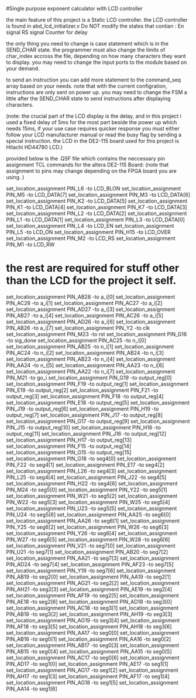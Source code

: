 #Single purpose exponent calculator with LCD controller

the main feature of this project is a Static LCD controller. 
the LCD controller is found in abd_lcd_initializer.v 
Do NOT modify the states that contian : 
En signal 
RS signal 
Counter for delay

the only thing you need to change is case statement which is in the SEND_CHAR state. 
the programmer must also change the limits of char_index accross the file, depending on how many characters they want to display. 
you may need to change the input ports to the module based on your demand. 

to send an instruction you can add more statement to the command_seq array based on your needs. note that with the current configration, instructions are only sent on power up. you may need to change the FSM a little after the SEND_CHAR state to 
send instructions after displaying characters. 

(note: the crucial part of the LCD display is the delay, and in this project i used a fixed delay of 5ms for the most part beside the power up which needs 15ms, if your use case requires quicker response you must either follow your LCD manufacturer manual 
or read the busy flag by sending a special instruction. the LCD in the DE2-115 board used for this project is Hitachi HD44780 LCD.) 

provided below is the .QSF file which contains the neccessary pin assignment TCL commands for the altera DE2-115 Board: 
(note that assignment to pins may change depending on the FPGA board you are using. ) 

set_location_assignment PIN_L6 -to LCD_BLON
set_location_assignment PIN_M5 -to LCD_DATA[7]
set_location_assignment PIN_M3 -to LCD_DATA[6]
set_location_assignment PIN_K2 -to LCD_DATA[5]
set_location_assignment PIN_K1 -to LCD_DATA[4]
set_location_assignment PIN_K7 -to LCD_DATA[3]
set_location_assignment PIN_L2 -to LCD_DATA[2]
set_location_assignment PIN_L1 -to LCD_DATA[1]
set_location_assignment PIN_L3 -to LCD_DATA[0]
set_location_assignment PIN_L4 -to LCD_EN
set_location_assignment PIN_L5 -to LCD_ON
set_location_assignment PIN_H15 -to LCD_OVER
set_location_assignment PIN_M2 -to LCD_RS
set_location_assignment PIN_M1 -to LCD_RW

# the rest are required for stuff other than the LCD for  the project it self. 

set_location_assignment PIN_AB28 -to a_i[0]
set_location_assignment PIN_AC28 -to a_i[1]
set_location_assignment PIN_AC27 -to a_i[2]
set_location_assignment PIN_AD27 -to a_i[3]
set_location_assignment PIN_AB27 -to a_i[4]
set_location_assignment PIN_AC26 -to a_i[5]
set_location_assignment PIN_AD26 -to a_i[6]
set_location_assignment PIN_AB26 -to a_i[7]
set_location_assignment PIN_Y2 -to clk
set_location_assignment PIN_M23 -to rst
set_location_assignment PIN_G16 -to sig_done
set_location_assignment PIN_AC25 -to n_i[0]
set_location_assignment PIN_AB25 -to n_i[1]
set_location_assignment PIN_AC24 -to n_i[2]
set_location_assignment PIN_AB24 -to n_i[3]
set_location_assignment PIN_AB23 -to n_i[4]
set_location_assignment PIN_AA24 -to n_i[5]
set_location_assignment PIN_AA23 -to n_i[6]
set_location_assignment PIN_AA22 -to n_i[7]
set_location_assignment PIN_M21 -to go_i
set_location_assignment PIN_G19 -to output_reg[0]
set_location_assignment PIN_F19 -to output_reg[1]
set_location_assignment PIN_E19 -to output_reg[2]
set_location_assignment PIN_F21 -to output_reg[3]
set_location_assignment PIN_F18 -to output_reg[4]
set_location_assignment PIN_E18 -to output_reg[5]
set_location_assignment PIN_J19 -to output_reg[6]
set_location_assignment PIN_H19 -to output_reg[7]
set_location_assignment PIN_J17 -to output_reg[8]
set_location_assignment PIN_G17 -to output_reg[9]
set_location_assignment PIN_J15 -to output_reg[10]
set_location_assignment PIN_H16 -to output_reg[11]
set_location_assignment PIN_J16 -to output_reg[12]
set_location_assignment PIN_H17 -to output_reg[13]
set_location_assignment PIN_F15 -to output_reg[14]
set_location_assignment PIN_G15 -to output_reg[15]
set_location_assignment PIN_G18 -to seg4[0]
set_location_assignment PIN_F22 -to seg4[1]
set_location_assignment PIN_E17 -to seg4[2]
set_location_assignment PIN_L26 -to seg4[3]
set_location_assignment PIN_L25 -to seg4[4]
set_location_assignment PIN_J22 -to seg4[5]
set_location_assignment PIN_H22 -to seg4[6]
set_location_assignment PIN_M24 -to seg5[0]
set_location_assignment PIN_Y22 -to seg5[1]
set_location_assignment PIN_W21 -to seg5[2]
set_location_assignment PIN_W22 -to seg5[3]
set_location_assignment PIN_W25 -to seg5[4]
set_location_assignment PIN_U23 -to seg5[5]
set_location_assignment PIN_U24 -to seg5[6]
set_location_assignment PIN_AA25 -to seg6[0]
set_location_assignment PIN_AA26 -to seg6[1]
set_location_assignment PIN_Y25 -to seg6[2]
set_location_assignment PIN_W26 -to seg6[3]
set_location_assignment PIN_Y26 -to seg6[4]
set_location_assignment PIN_W27 -to seg6[5]
set_location_assignment PIN_W28 -to seg6[6]
set_location_assignment PIN_V21 -to seg7[0]
set_location_assignment PIN_U21 -to seg7[1]
set_location_assignment PIN_AB20 -to seg7[2]
set_location_assignment PIN_AA21 -to seg7[3]
set_location_assignment PIN_AD24 -to seg7[4]
set_location_assignment PIN_AF23 -to seg7[5]
set_location_assignment PIN_Y19 -to seg7[6]
set_location_assignment PIN_AB19 -to seg2[0]
set_location_assignment PIN_AA19 -to seg2[1]
set_location_assignment PIN_AG21 -to seg2[2]
set_location_assignment PIN_AH21 -to seg2[3]
set_location_assignment PIN_AE19 -to seg2[4]
set_location_assignment PIN_AF19 -to seg2[5]
set_location_assignment PIN_AE18 -to seg2[6]
set_location_assignment PIN_AD18 -to seg3[0]
set_location_assignment PIN_AC18 -to seg3[1]
set_location_assignment PIN_AB18 -to seg3[2]
set_location_assignment PIN_AH19 -to seg3[3]
set_location_assignment PIN_AG19 -to seg3[4]
set_location_assignment PIN_AF18 -to seg3[5]
set_location_assignment PIN_AH18 -to seg3[6]
set_location_assignment PIN_AA17 -to seg0[0]
set_location_assignment PIN_AB16 -to seg0[1]
set_location_assignment PIN_AA16 -to seg0[2]
set_location_assignment PIN_AB17 -to seg0[3]
set_location_assignment PIN_AB15 -to seg0[4]
set_location_assignment PIN_AA15 -to seg0[5]
set_location_assignment PIN_AC17 -to seg0[6]
set_location_assignment PIN_AD17 -to seg1[0]
set_location_assignment PIN_AE17 -to seg1[1]
set_location_assignment PIN_AG17 -to seg1[2]
set_location_assignment PIN_AH17 -to seg1[3]
set_location_assignment PIN_AF17 -to seg1[4]
set_location_assignment PIN_AG18 -to seg1[5]
set_location_assignment PIN_AA14 -to seg1[6]
